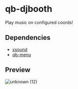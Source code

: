 # qb-djbooth
Play music on configured coords!

## Dependencies
* [xsound](https://github.com/Xogy/xsound)
* [qb-menu](https://github.com/qbcore-framework/qb-menu)

## Preview
![unknown (12)](https://user-images.githubusercontent.com/57848836/139512432-729dbcff-d6b1-49b7-9bc3-e82c163c8621.png)
